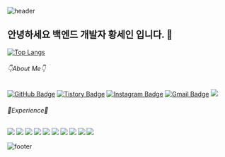 ![header](https://capsule-render.vercel.app/api?type=waving&color=auto&customColorList=1,4,6,9,13&height=150&section=header&text=Sein's%20Github&fontSize=50)
## 안녕하세요 백엔드 개발자 황세인 입니다. 👋
[![Top Langs](https://github-readme-stats.vercel.app/api/top-langs/?username=5ein&layout=compact)](https://github.com/5ein/github-readme-stats)
###### 👇About Me👇
[![GitHub Badge](https://img.shields.io/badge/-GitHub-181717?style=flat-square&logo=GitHub&logoColor=white&link=https://github.com/5ein/)](https://github.com/5ein/) 
[![Tistory Badge](https://img.shields.io/badge/-Tistory-black?style=flat-square&logo=Tistory&logoColor=white&link=https://5ein.tistory.com/)](https://5ein.tistory.com/) 
[![Instagram Badge](https://img.shields.io/badge/-Instagram-dd2a7b?style=flat-square&logo=instagram&logoColor=white&link=https://www.instagram.com/5ein_i/)](https://www.instagram.com/5ein_i/)
[![Gmail Badge](https://img.shields.io/badge/Gmail-d14836?style=flat-square&logo=Gmail&logoColor=white&link=mailto:hwangsein0525@gmail.com)](mailto:hwangsein0525@gmail.com)
<img src="https://img.shields.io/badge/Slack-4A154B?style=flat&logo=Slack&logoColor=white"/>               

###### 📝Experience📝
<img src="https://img.shields.io/badge/JAVA-007396?style=flat&logo=JAVA&logoColor=white"/>              <img src="https://img.shields.io/badge/Eclipse-2C2255?style=flat&logo=Eclipse%20IDE&logoColor=white"/>    <img src="https://img.shields.io/badge/HTML-E34F26?style=flat-square&logo=HTML5&logoColor=white"/>        <img src="https://img.shields.io/badge/CSS-1572B6?style=flat&logo=CSS3&logoColor=white"/>                 <img src="https://img.shields.io/badge/JavaScript-F7DF1E?style=flat&logo=JavaScript&logoColor=white"/>   <img src="https://img.shields.io/badge/VS%20Code-007ACC?style=flat&logo=Visual%20Studio%20Code&logoColor=white"/>                                                <img src="https://img.shields.io/badge/Oracle-F80000?style=flat&logo=Oracle&logoColor=white"/>          <img src="https://img.shields.io/badge/MySQL-4479A1?style=flat&logo=MySQL&logoColor=white"/>               <img src="https://img.shields.io/badge/Git-F05032?style=flat&logo=Git&logoColor=white"/>                 <img src="https://img.shields.io/badge/Sourcetree-0052CC?style=flat&logo=Sourcetree&logoColor=white"/>     
<!--
<img src="https://img.shields.io/badge/C-A8B9CC?style=flat&logo=C&logoColor=white"/>                       <img src="https://img.shields.io/badge/Android%20Studio-3DDC84?style=flat&logo=Android%20Studio&logoColor=white"/>                                                          <img src="https://img.shields.io/badge/Unity-FFFFFF?style=flat&logo=Unity&logoColor=white"/>               <img src="https://img.shields.io/badge/PyCharm-000000?style=flat&logo=PyCharm&logoColor=white"/>            <img src="https://img.shields.io/badge/Linux-FCC624?style=flat&logo=Linux&logoColor=white"/>             <img src="https://img.shields.io/badge/CentOS-262577?style=flat&logo=CentOS&logoColor=white"/>             <img src="https://img.shields.io/badge/VMware-607078?style=flat&logo=VMware&logoColor=white"/>           <img src="https://img.shields.io/badge/Arduino-00979D?style=flat&logo=Arduino&logoColor=white"/>        <img src="https://img.shields.io/badge/Visual%20Studio-5C2D91?style=flat&logo=Visual%20Studio&logoColor=white"/>                                                      <img src="https://img.shields.io/badge/TensorFlow-FF6F00?style=flat&logo=TensorFlow&logoColor=white"/>     <img src="https://img.shields.io/badge/Processing-006699?style=flat&logo=Processing Foundation&logoColor=white"/>   
-->
![footer](https://capsule-render.vercel.app/api?type=waving&color=auto&customColorList=1,4,6,9,13&height=130&section=footer)
